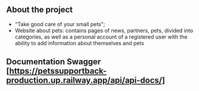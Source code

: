 ## About the project
- "Take good care of your small pets";
- Website about pets: contains pages of news, partners, pets, divided into categories, as well as a personal account of a registered user with the ability to add information about themselves and pets

## Documentation Swagger [https://petssupportback-production.up.railway.app/api/api-docs/]
